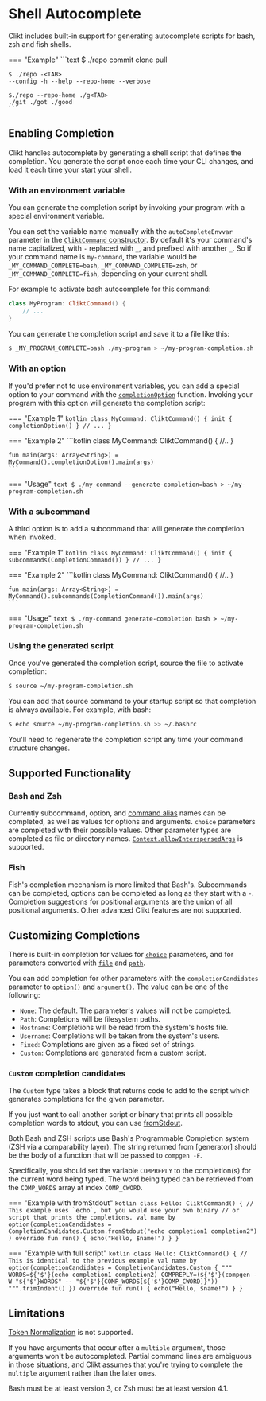 # Shell Autocomplete

Clikt includes built-in support for generating autocomplete scripts for bash, zsh and fish shells.

=== "Example"
    ```text
    $ ./repo <TAB><TAB>
    commit clone pull

    $ ./repo -<TAB>
    --config -h --help --repo-home --verbose

    $./repo --repo-home ./g<TAB>
    ./git ./got ./good
    ```

## Enabling Completion

Clikt handles autocomplete by generating a shell script that defines the completion. You generate
the script once each time your CLI changes, and load it each time your start your shell. 

### With an environment variable

You can generate the completion script by invoking your program with a special environment variable.

You can set the variable name manually with the `autoCompleteEnvvar` parameter in the
[`CliktCommand` constructor][CliktCommand]. By default it's your command's name capitalized,
with `-` replaced with `_`, and prefixed with another `_`.
So if your command name is `my-command`, the variable would be `_MY_COMMAND_COMPLETE=bash`,
 `_MY_COMMAND_COMPLETE=zsh`, or `_MY_COMMAND_COMPLETE=fish`, depending on your current shell.

For example to activate bash autocomplete for this command:

```kotlin
class MyProgram: CliktCommand() {
    // ...
}
```

You can generate the completion script and save it to a file like this:

```bash
$ _MY_PROGRAM_COMPLETE=bash ./my-program > ~/my-program-completion.sh
```

### With an option

If you'd prefer not to use environment variables, you can add a special option to your command with
the [`completionOption`][completionOption] function. Invoking your program with this option will
generate the completion script:

=== "Example 1"
    ```kotlin
    class MyCommand: CliktCommand() {
        init {
            completionOption()
        }
        // ...
    }
    ```

=== "Example 2"
    ```kotlin
    class MyCommand: CliktCommand() {
        //..
    }
    
    fun main(args: Array<String>) = MyCommand().completionOption().main(args)
    ```

=== "Usage"
    ```text
    $ ./my-command --generate-completion=bash > ~/my-program-completion.sh
    ```

### With a subcommand

A third option is to add a subcommand that will generate the completion when invoked.

=== "Example 1"
    ```kotlin
    class MyCommand: CliktCommand() {
        init {
            subcommands(CompletionCommand())
        }
        // ...
    }
    ```

=== "Example 2"
    ```kotlin
    class MyCommand: CliktCommand() {
        //..
    }
    
    fun main(args: Array<String>) = MyCommand().subcommands(CompletionCommand()).main(args)
    ```

=== "Usage"
    ```text
    $ ./my-command generate-completion bash > ~/my-program-completion.sh
    ```

### Using the generated script

Once you've generated the completion script, source the file to activate completion:

```bash
$ source ~/my-program-completion.sh
```

You can add that source command to your startup script so that completion is always available. For
example, with bash:

```bash
$ echo source ~/my-program-completion.sh >> ~/.bashrc
```

You'll need to regenerate the completion script any time your command structure changes.

## Supported Functionality

### Bash and Zsh

Currently subcommand, option, and [command alias][command-aliases] names can be completed, as well as
values for options and arguments. `choice` parameters are completed with their possible values.
Other parameter types are completed as file or directory names.
[`Context.allowInterspersedArgs`][allowInterspersedArgs] is supported.

### Fish

Fish's completion mechanism is more limited that Bash's. Subcommands can be completed, options can
be completed as long as they start with a `-`. Completion suggestions for positional arguments are
the union of all positional arguments. Other advanced Clikt features are not supported. 

## Customizing Completions

There is built-in completion for values for [`choice`][choice] parameters,
and for parameters converted with [`file`][file] and [`path`][path].

You can add completion for other parameters with the `completionCandidates` parameter to
[`option()`][option] and [`argument()`][argument]. The value can be one of the following:

- `None`: The default. The parameter's values will not be completed.
- `Path`: Completions will be filesystem paths.
- `Hostname`: Completions will be read from the system's hosts file.
- `Username`: Completions will be taken from the system's users.
- `Fixed`: Completions are given as a fixed set of strings.
- `Custom`: Completions are generated from a custom script.

### `Custom` completion candidates

The `Custom` type takes a block that returns code to add to the script which generates completions
for the given parameter.

If you just want to call another script or binary that prints all possible completion words to
stdout, you can use [fromStdout].

Both Bash and ZSH scripts use Bash's Programmable Completion system (ZSH via a comparability layer).
The string returned from [generator] should be the body of a function that will be passed to
`compgen -F`.

Specifically, you should set the variable `COMPREPLY` to the completion(s) for the current word
being typed. The word being typed can be retrieved from the `COMP_WORDS` array at index
`COMP_CWORD`.

=== "Example with fromStdout"
    ```kotlin
    class Hello: CliktCommand() {
        // This example uses `echo`, but you would use your own binary
        // or script that prints the completions.
        val name by option(completionCandidates =
            CompletionCandidates.Custom.fromStdout("echo completion1 completion2")
        )
        override fun run() {
            echo("Hello, $name!")
        }
    }
    ```

=== "Example with full script"
    ```kotlin
    class Hello: CliktCommand() {
        // This is identical to the previous example
        val name by option(completionCandidates = CompletionCandidates.Custom {
            """
            WORDS=${'$'}(echo completion1 completion2)
            COMPREPLY=(${'$'}(compgen -W "${'$'}WORDS" -- "${'$'}{COMP_WORDS[${'$'}COMP_CWORD]}"))
            """.trimIndent()
        })
        override fun run() {
            echo("Hello, $name!")
        }
    }
    ```

## Limitations

[Token Normalization][token-normalization] is not supported.

If you have arguments that occur after a `multiple` argument, those arguments won't be
autocompleted. Partial command lines are ambiguous in those situations, and Clikt assumes that
you're trying to complete the `multiple` argument rather than the later ones.

Bash must be at least version 3, or Zsh must be at least version 4.1.


[allowInterspersedArgs]: api/clikt/com.github.ajalt.clikt.core/-context/allow-interspersed-args.md
[argument]:              api/clikt/com.github.ajalt.clikt.parameters.arguments/argument.md
[choice]:                api/clikt/com.github.ajalt.clikt.parameters.types/choice.md
[CliktCommand]:          api/clikt/com.github.ajalt.clikt.core/-clikt-command/index.md
[command-aliases]:       advanced.md#command-aliases
[file]:                  api/clikt/com.github.ajalt.clikt.parameters.types/file.md
[fromStdout]:            api/clikt/com.github.ajalt.clikt.completion/-completion-candidates/-custom/from-stdout/
[option]:                api/clikt/com.github.ajalt.clikt.parameters.options/option.md
[path]:                  api/clikt/com.github.ajalt.clikt.parameters.types/path.md
[token-normalization]:   advanced.md#token-normalization
[completionOption]:      api/clikt/com.github.ajalt.clikt.completion/completion-option.md
[CompletionCommand]:     api/clikt/com.github.ajalt.clikt.completion/-completion-command/index.md
